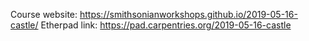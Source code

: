 
Course website: https://smithsonianworkshops.github.io/2019-05-16-castle/
Etherpad link: https://pad.carpentries.org/2019-05-16-castle
